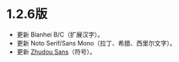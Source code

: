 # 1.2.6版

* 更新 Bianhei B/C（扩展汉字）。
* 更新 Noto Serif/Sans Mono（拉丁、希腊、西里尔文字）。
* 更新 [Zhudou Sans](https://github.com/Buernia/Zhudou-Sans)（符号）。
